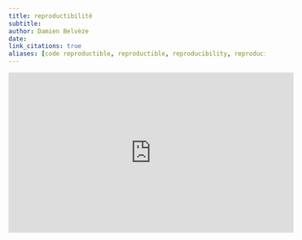 ```yaml
---
title: reproductibilité
subtitle:
author: Damien Belvèze
date: 
link_citations: true
aliases: [code reproductible, reproductible, reproducibility, reproducible]
---
```


<iframe width="560" height="315" src="https://www.youtube.com/embed/Qrzkj5QmuC4?start=6" title="YouTube video player" frameborder="0" allow="accelerometer; autoplay; clipboard-write; encrypted-media; gyroscope; picture-in-picture" allowfullscreen></iframe>